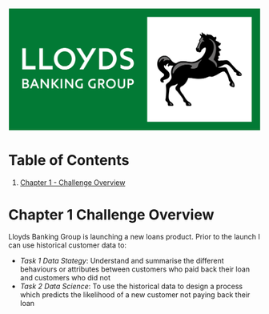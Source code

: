 <p align = "center">
<img src="https://github.com/xiangivyli/Data-Science-Porfolio/blob/main/Lloyds%20Bank%20Customer%20Profiling%20and%20Predictive%20Model%20(BI%20%26%20Logistic%20Regression)/Images/Lloyds_Banking_Group_logo.png">
</p>



# Table of Contents
1. [Chapter 1 - Challenge Overview](#ch1)


<a id = "ch1"></a>
# Chapter 1 Challenge Overview
Lloyds Banking Group is launching a new loans product. Prior to the launch I can use historical customer data to:
 - *Task 1 Data Stategy*: Understand and summarise the different behaviours or attributes between customers who paid back their loan and customers who did not
 - *Task 2 Data Science*: To use the historical data to design a process which predicts the likelihood of a new customer not paying back their loan
